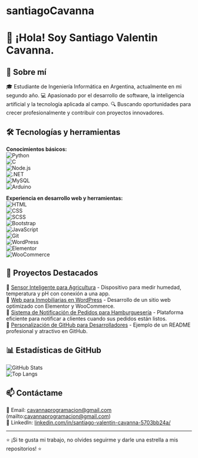 # santiagoCavanna

# 👋 ¡Hola! Soy Santiago Valentin Cavanna.

## 🚀 Sobre mí

🎓 Estudiante de Ingeniería Informática en Argentina, actualmente en mi segundo año.
💻 Apasionado por el desarrollo de software, la inteligencia artificial y la tecnología aplicada al campo.
🔍 Buscando oportunidades para crecer profesionalmente y contribuir con proyectos innovadores.

## 🛠️ Tecnologías y herramientas

**Conocimientos básicos:**  
![Python](https://img.shields.io/badge/-Python-3776AB?style=flat&logo=python&logoColor=white)  
![C](https://img.shields.io/badge/-C-00599C?style=flat&logo=c&logoColor=white)  
![Node.js](https://img.shields.io/badge/-Node.js-339933?style=flat&logo=node.js&logoColor=white)  
![.NET](https://img.shields.io/badge/-.NET-512BD4?style=flat&logo=dotnet&logoColor=white)  
![MySQL](https://img.shields.io/badge/-MySQL-4479A1?style=flat&logo=mysql&logoColor=white)  
![Arduino](https://img.shields.io/badge/-Arduino-00979D?style=flat&logo=arduino&logoColor=white)  

**Experiencia en desarrollo web y herramientas:**  
![HTML](https://img.shields.io/badge/-HTML5-E34F26?style=flat&logo=html5&logoColor=white)  
![CSS](https://img.shields.io/badge/-CSS3-1572B6?style=flat&logo=css3&logoColor=white)  
![SCSS](https://img.shields.io/badge/-SCSS-CC6699?style=flat&logo=sass&logoColor=white)  
![Bootstrap](https://img.shields.io/badge/-Bootstrap-7952B3?style=flat&logo=bootstrap&logoColor=white)  
![JavaScript](https://img.shields.io/badge/-JavaScript-F7DF1E?style=flat&logo=javascript&logoColor=black)  
![Git](https://img.shields.io/badge/-Git-F05032?style=flat&logo=git&logoColor=white)  
![WordPress](https://img.shields.io/badge/-WordPress-21759B?style=flat&logo=wordpress&logoColor=white)  
![Elementor](https://img.shields.io/badge/-Elementor-92003B?style=flat&logo=elementor&logoColor=white)  
![WooCommerce](https://img.shields.io/badge/-WooCommerce-96588A?style=flat&logo=woocommerce&logoColor=white)  

## 📂 Proyectos Destacados

🔹 [Sensor Inteligente para Agricultura](https://github.com/usuario/sensor-huerta) - Dispositivo para medir humedad, temperatura y pH con conexión a una app.  
🔹 [Web para Inmobiliarias en WordPress](https://github.com/usuario/web-inmobiliaria) - Desarrollo de un sitio web optimizado con Elementor y WooCommerce.  
🔹 [Sistema de Notificación de Pedidos para Hamburguesería](https://github.com/usuario/notificacion-pedidos) - Plataforma eficiente para notificar a clientes cuando sus pedidos están listos.  
🔹 [Personalización de GitHub para Desarrolladores](https://github.com/usuario/github-profile) - Ejemplo de un README profesional y atractivo en GitHub.

## 📊 Estadísticas de GitHub

![GitHub Stats](https://github-readme-stats.vercel.app/api?username=usuario&show_icons=true&theme=radical)  
![Top Langs](https://github-readme-stats.vercel.app/api/top-langs/?username=usuario&layout=compact&theme=radical)  

## 📫 Contáctame

📧 Email: cavannaprogramacion@gmail.com (mailto:cavannaprogramacion@gmail.com)  
🔗 LinkedIn: [linkedin.com/in/santiago-valentin-cavanna-5703bb24a/](https://www.linkedin.com/in/santiago-valentin-cavanna-5703bb24a/)  

---
⭐ ¡Si te gusta mi trabajo, no olvides seguirme y darle una estrella a mis repositorios! ⭐

